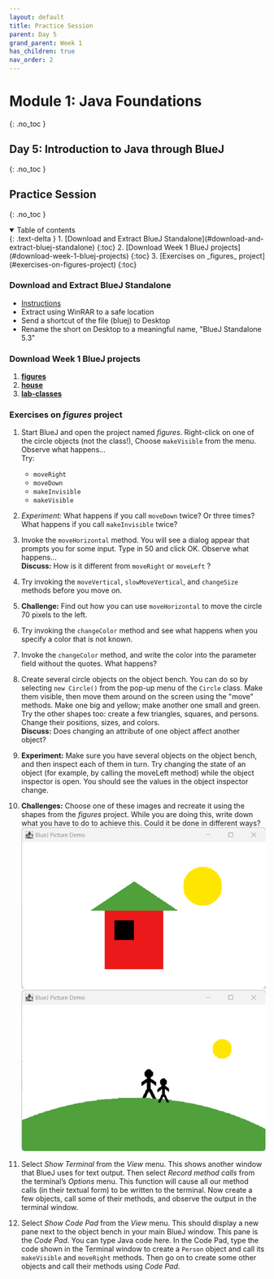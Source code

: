 ```yaml
---
layout: default
title: Practice Session
parent: Day 5
grand_parent: Week 1
has_children: true
nav_order: 2
---
```


# Module 1: Java Foundations
{: .no_toc }
## Day 5: Introduction to Java through BlueJ
{: .no_toc }
## Practice Session
{: .no_toc }

<details open markdown="block">
  <summary>
    Table of contents
  </summary>
  {: .text-delta }
1. [Download and Extract BlueJ Standalone](#download-and-extract-bluej-standalone)
   {:toc}
2. [Download Week 1 BlueJ projects](#download-week-1-bluej-projects)
   {:toc}
3. [Exercises on _figures_ project](#exercises-on-figures-project)
   {:toc}
</details>

### Download and Extract BlueJ Standalone
   - [Instructions](../../../instructions/software-needed#installing-bluej)
   - Extract using WinRAR to a safe location
   - Send a shortcut of the file (bluej) to Desktop
   - Rename the short on Desktop to a meaningful name, "BlueJ Standalone 5.3"

### Download Week 1 BlueJ projects

   1. [**figures**](resources\projects\bluej\part01\figures.zip)
   2. [**house**](resources\projects\bluej\part01\house.zip)
   3. [**lab-classes**](resources\projects\bluej\part01\lab-classes.zip)

### Exercises on _figures_ project

1. Start BlueJ and open the project named _figures_.
   Right-click on one of the circle objects (not the class!), Choose `makeVisible` from the menu. Observe what happens…  
   Try:  
   - `moveRight`
   - `moveDown`
   - `makeInvisible`
   - `makeVisible`
2. _Experiment:_ What happens if you call `moveDown` twice? Or three times? What happens if you call `makeInvisible` twice?
3. Invoke the `moveHorizontal` method. You will see a dialog appear that prompts you for some input. Type in 50 and click OK. Observe what happens…  
**Discuss:** How is it different from `moveRight` or `moveLeft` ?
4. Try invoking the `moveVertical`, `slowMoveVertical`, and `changeSize` methods before you move on.
5. **Challenge:** Find out how you can use `moveHorizontal` to move the circle 70 pixels to the left.
6. Try invoking the `changeColor` method and see what happens when you specify a color that is not known.
7. Invoke the `changeColor` method, and write the color into the parameter field without the quotes. What happens?
8. Create several circle objects on the object bench. You can do so by selecting `new Circle()` from the pop-up menu of the `Circle` class. Make them visible, then move them around on the screen using the "move" methods. Make one big and yellow; make another one small and green. Try the other shapes too: create a few triangles, squares, and persons. Change their positions, sizes, and colors.  
**Discuss:** Does changing an attribute of one object affect another object?
9. **Experiment:** Make sure you have several objects on the object bench, and then inspect each of them in turn. Try changing the state of an object (for example, by calling the moveLeft method) while the object inspector is open. You should see the values in the object inspector change.
10. **Challenges:**
    Choose one of these images and recreate it using the shapes from the _figures_ project. While you are doing this, write down what you have to do to achieve this. Could it be done in different ways?
    ![House Challenge](../images/session01-challenge01.png "A House with Sun")
    ![Couple](../images/session01-challenge02.png "A Couple seeing Sunset")

11. Select *Show Terminal* from the *View* menu. This shows another window that BlueJ uses for text output. Then select *Record method calls* from the terminal’s *Options* menu. This function will cause all our method calls (in their textual form) to be written to the terminal. Now create a few objects, call some of their methods, and observe the output in the terminal window.
12. Select *Show Code Pad* from the *View* menu. This should display a new pane next to the object bench in your main BlueJ window. This pane is the *Code Pad*. You can type Java code here. In the Code Pad, type the code shown in the Terminal window to create a `Person` object and call its `makeVisible` and `moveRight` methods. Then go on to create some other objects and call their methods using *Code Pad*.
